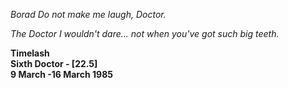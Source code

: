 _Borad_ _Do not make me laugh, Doctor._

_The Doctor_ _I wouldn't dare... not when you've got such big teeth._

**Timelash  
Sixth Doctor - [22.5]  
9 March -16 March 1985**
